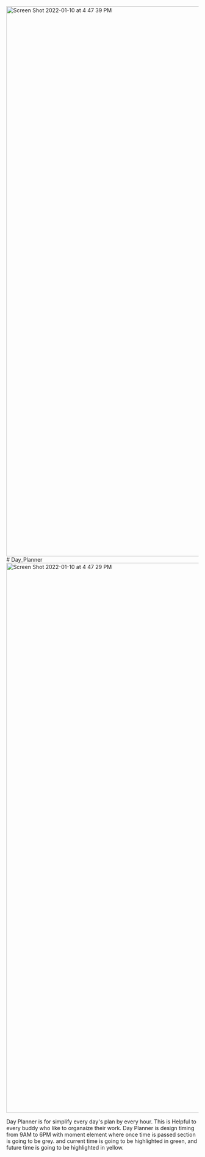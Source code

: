 <img width="1440" alt="Screen Shot 2022-01-10 at 4 47 39 PM" src="https://user-images.githubusercontent.com/94412449/148844455-f72fd27a-a91e-488d-8a36-1f4f5046a864.png">
# Day_Planner<img width="1440" alt="Screen Shot 2022-01-10 at 4 47 29 PM" src="https://user-images.githubusercontent.com/94412449/148844465-3ca00458-c22a-404d-be6c-0653003523eb.png">




 

Day Planner is for simplify every day's plan by every hour. This is Helpful to every buddy who like to organaize their work. Day Planner is design timing from 9AM to 6PM with moment element where once time is passed section is going to be grey. and current time is going to be highlighted in green, and future time is going to be highlighted in yellow.
